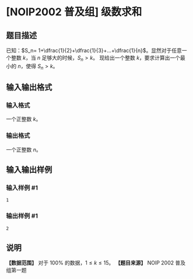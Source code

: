 # [NOIP2002 普及组] 级数求和

## 题目描述

已知：$S_n= 1+\dfrac{1}{2}+\dfrac{1}{3}+…+\dfrac{1}{n}$。显然对于任意一个整数 $k$，当 $n$
足够大的时候，$S_n>k$。 现给出一个整数 $k$，要求计算出一个最小的 $n$，使得 $S_n>k$。

## 输入输出格式

### 输入格式

  

一个正整数 $k$。

### 输出格式

  

一个正整数 $n$。

## 输入输出样例

### 输入样例 #1

    
    
    1
    

### 输出样例 #1

    
    
    2
    

## 说明

**【数据范围】** 对于 $100\%$ 的数据，$1\le k \le 15$。 **【题目来源】** NOIP 2002 普及组第一题

